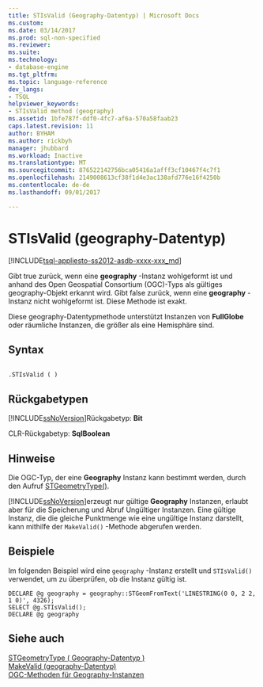 ```yaml
---
title: STIsValid (Geography-Datentyp) | Microsoft Docs
ms.custom: 
ms.date: 03/14/2017
ms.prod: sql-non-specified
ms.reviewer: 
ms.suite: 
ms.technology:
- database-engine
ms.tgt_pltfrm: 
ms.topic: language-reference
dev_langs:
- TSQL
helpviewer_keywords:
- STIsValid method (geography)
ms.assetid: 1bfe787f-ddf0-4fc7-af6a-570a58faab23
caps.latest.revision: 11
author: BYHAM
ms.author: rickbyh
manager: jhubbard
ms.workload: Inactive
ms.translationtype: MT
ms.sourcegitcommit: 876522142756bca05416a1afff3cf10467f4c7f1
ms.openlocfilehash: 2149008613cf38f1d4e3ac138afd776e16f4250b
ms.contentlocale: de-de
ms.lasthandoff: 09/01/2017

---
```

# <a name="stisvalid-geography-data-type"></a>STIsValid (geography-Datentyp)
[!INCLUDE[tsql-appliesto-ss2012-asdb-xxxx-xxx_md](../../includes/tsql-appliesto-ss2012-asdb-xxxx-xxx-md.md)]

  Gibt true zurück, wenn eine **geography** -Instanz wohlgeformt ist und anhand des Open Geospatial Consortium (OGC)-Typs als gültiges geography-Objekt erkannt wird. Gibt false zurück, wenn eine **geography** -Instanz nicht wohlgeformt ist. Diese Methode ist exakt.  
  
 Diese geography-Datentypmethode unterstützt Instanzen von **FullGlobe** oder räumliche Instanzen, die größer als eine Hemisphäre sind.  
  
## <a name="syntax"></a>Syntax  
  
```  
  
.STIsValid ( )  
```  
  
## <a name="return-types"></a>Rückgabetypen  
 [!INCLUDE[ssNoVersion](../../includes/ssnoversion-md.md)]Rückgabetyp: **Bit**  
  
 CLR-Rückgabetyp: **SqlBoolean**  
  
## <a name="remarks"></a>Hinweise  
 Die OGC-Typ, der eine **Geography** Instanz kann bestimmt werden, durch den Aufruf [STGeometryType()](../../t-sql/spatial-geography/stgeometrytype-geography-data-type.md).  
  
 [!INCLUDE[ssNoVersion](../../includes/ssnoversion-md.md)]erzeugt nur gültige **Geography** Instanzen, erlaubt aber für die Speicherung und Abruf Ungültiger Instanzen. Eine gültige Instanz, die die gleiche Punktmenge wie eine ungültige Instanz darstellt, kann mithilfe der `MakeValid()` -Methode abgerufen werden.  
  
## <a name="examples"></a>Beispiele  
 Im folgenden Beispiel wird eine `geography` -Instanz erstellt und `STIsValid()` verwendet, um zu überprüfen, ob die Instanz gültig ist.  
  
```  
DECLARE @g geography = geography::STGeomFromText('LINESTRING(0 0, 2 2, 1 0)', 4326);  
SELECT @g.STIsValid();  
DECLARE @g geography  
```  
  
## <a name="see-also"></a>Siehe auch  
 [STGeometryType &#40; Geography-Datentyp &#41;](../../t-sql/spatial-geography/stgeometrytype-geography-data-type.md)   
 [MakeValid &#40;geography-Datentyp&#41;](../../t-sql/spatial-geography/makevalid-geography-data-type.md)   
 [OGC-Methoden für Geography-Instanzen](../../t-sql/spatial-geography/ogc-methods-on-geography-instances.md)  
  
  


